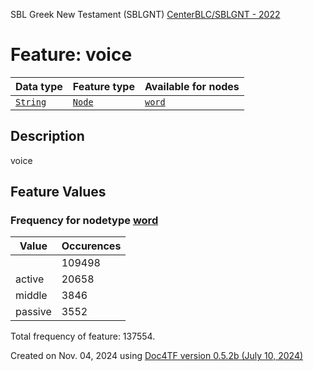 SBL Greek New Testament (SBLGNT) [CenterBLC/SBLGNT - 2022](https://github.com/CenterBLC/SBLGNT)
# Feature: voice
Data type|Feature type|Available for nodes
---|---|---
[`String`](featuresbydatatype.md#string)|[`Node`](featuresbytype.md#node)| [`word`](featuresbynodetype.md#word) 
## Description
voice
## Feature Values
### Frequency for nodetype [word](featuresbynodetype.md#word)
Value|Occurences
---|---
&nbsp;|109498
active|20658
middle|3846
passive|3552

Total frequency of feature: 137554.
  

Created on Nov. 04, 2024 using [Doc4TF version 0.5.2b (July 10, 2024)](https://github.com/tonyjurg/Doc4TF/blob/main/CreateFeatureDoc.ipynb) 

